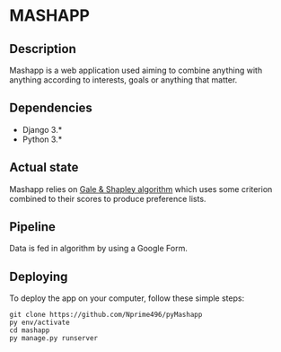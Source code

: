 # MASHAPP
## Description

Mashapp is a web application used aiming to combine anything with anything according to interests, goals or anything that matter.

## Dependencies

* Django 3.*
* Python 3.*

## Actual state
Mashapp relies on [Gale & Shapley algorithm](https://fr.wikipedia.org/wiki/Algorithme_de_Gale_et_Shapley) which uses some criterion combined to their scores to produce
preference lists.

## Pipeline
Data is fed in algorithm by using a Google Form.

## Deploying
To deploy the app on your computer, follow these simple steps:
```
git clone https://github.com/Nprime496/pyMashapp
py env/activate
cd mashapp
py manage.py runserver
```


